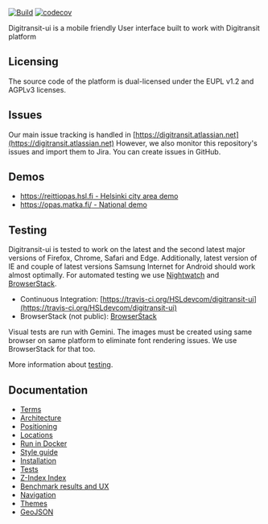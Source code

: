 [![Build](https://github.com/opentransportro/transit-ui/workflows/Process%20master%20push%20or%20pr/badge.svg?branch=opentransport)](https://github.com/opentransportro/transit-ui/actions)
[![codecov](https://codecov.io/gh/opentransportro/transit-ui/branch/opentransport/graph/badge.svg)](https://codecov.io/gh/opentransportro/transit-ui)


Digitransit-ui is a mobile friendly User interface built to work with Digitransit platform

## Licensing
The source code of the platform is dual-licensed under the EUPL v1.2 and AGPLv3 licenses.

## Issues
Our main issue tracking is handled in [https://digitransit.atlassian.net](https://digitransit.atlassian.net)
However, we also monitor this repository's issues and import them to Jira. You can create issues in GitHub.

## Demos
* [https://reittiopas.hsl.fi - Helsinki city area demo](https://reittiopas.hsl.fi/)
* [https://opas.matka.fi/ - National demo](https://opas.matka.fi/)

## Testing

Digitransit-ui is tested to work on the latest and the second latest major versions of Firefox, Chrome, Safari and Edge. Additionally, latest version of IE and couple of latest versions Samsung Internet for Android should work almost optimally. For automated testing we use [Nightwatch](http://nightwatchjs.org/) and [BrowserStack](http://browserstack.com/).
- Continuous Integration: [https://travis-ci.org/HSLdevcom/digitransit-ui](https://travis-ci.org/HSLdevcom/digitransit-ui)
- BrowserStack (not public): [BrowserStack](http://www.browserstack.com/)

Visual tests are run with Gemini. The images must be created using same browser on same platform to eliminate font rendering issues. We use BrowserStack for that too.

More information about [testing](docs/Tests.md).

## Documentation
* [Terms](docs/Terms.md)
* [Architecture](docs/Architecture.md)
* [Positioning](docs/Position.md)
* [Locations](docs/Location.md)
* [Run in Docker](docs/Docker.md)
* [Style guide](http://beta.digitransit.fi/styleguide)
* [Installation](docs/Installation.md)
* [Tests](docs/Tests.md)
* [Z-Index Index](docs/ZIndex.md)
* [Benchmark results and UX](docs/JSBenchmark.md)
* [Navigation](docs/Navigation.md)
* [Themes](docs/Themes.md)
* [GeoJSON](docs/GeoJson.md)
